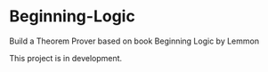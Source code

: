 # Beginning-Logic
Build a Theorem Prover based on book  Beginning Logic by Lemmon

This project is in development. 
